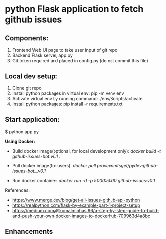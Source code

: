 # python Flask application to fetch github issues

## Components:
1. Frontend Web UI page to take user input of git repo
2. Backend Flask server, app.py
3. Git token required and placed in config.py (do not commit this file)

## Local dev setup:
1. Clone git repo
2. Install python packages in virtual env: pip -m venv env
3. Activate virtual env by running command: ./env/Scripts/activate
4. Install python packages: pip install -r requirements.txt


## Start application:
$ python app.py

**Using Docker:**
- Build docker image(optional, for local development only): _docker build -t github-issues-bot:v0.1 ._

- Pull docker image(for users): _docker pull praveenmtsget/pydev:github-issues-bot__v0.1_
- Run docker container: _docker run -d -p 5000:5000 github-issues:v0.1_


References:
- https://www.merge.dev/blog/get-all-issues-github-api-python
- https://realpython.com/flask-by-example-part-1-project-setup
- https://medium.com/@komalminhas.96/a-step-by-step-guide-to-build-and-push-your-own-docker-images-to-dockerhub-709963d4a8bc


## Enhancements

